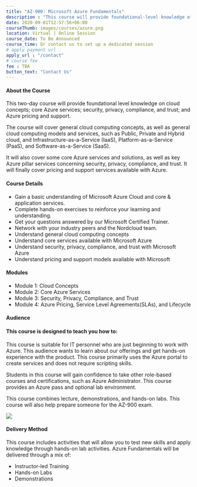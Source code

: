```yaml
---
title: "AZ-900: Microsoft Azure Fundamentals"
description : "This course will provide foundational-level knowledge of cloud services and how those services are provided with Microsoft Azure."
date: 2020-09-01T12:57:56+06:00
courseThumb: images/courses/azure.png
location: Virtual | Online Session
course_date: To Be Announced
course_time: Or contact us to set up a dedicated session
# apply payment url
apply_url : "/contact"
# course fee
fee : TBA
button_text: "Contact Us"
---
```


#### About the Course

This two-day course will provide foundational level knowledge on cloud concepts; core Azure services; security, privacy, compliance, and trust; and Azure pricing and support.

The course will cover general cloud computing concepts, as well as general cloud computing models and services, such as Public, Private and Hybrid cloud, and Infrastructure-as-a-Service (IaaS), Platform-as-a-Service (PaaS), and Software-as-a-Service (SaaS).

It will also cover some core Azure services and solutions, as well as key Azure pillar services concerning security, privacy, compliance, and trust. It will finally cover pricing and support services available with Azure.

#### Course Details

* Gain a basic understanding of Microsoft Azure Cloud and core & application services.
* Complete hands-on exercises to reinforce your learning and understanding.
* Get your questions answered by our Microsoft Certified Trainer.
* Network with your industry peers and the Nordcloud team.
* Understand general cloud computing concepts
* Understand core services available with Microsoft Azure
* Understand security, privacy, compliance, and trust with Microsoft Azure
* Understand pricing and support models available with Microsoft

#### Modules

* Module 1: Cloud Concepts
* Module 2: Core Azure Services
* Module 3: Security, Privacy, Compliance, and Trust
* Module 4: Azure Pricing, Service Level Agreements(SLAs), and Lifecycle

#### Audience
#### This course is designed to teach you how to:

This course is suitable for IT personnel who are just beginning to work with Azure. This audience wants to learn about our offerings and get hands-on experience with the product. This course primarily uses the Azure portal to create services and does not require scripting skills.

Students in this course will gain confidence to take other role-based courses and certifications, such as Azure Administrator. This course provides an Azure pass and optional lab environment.

This course combines lecture, demonstrations, and hands-on labs. This course will also help prepare someone for the AZ-900 exam.

![](https://nordcloud.com/wp-content/uploads/2020/02/annie-spratt-QckxruozjRg-unsplash.png#right)

#### Delivery Method

This course includes activities that will allow you to test new skills and apply knowledge through hands-on lab activities. Azure Fundamentals will be delivered through a mix of:

* Instructor-led Training
* Hands-on Labs
* Demonstrations

